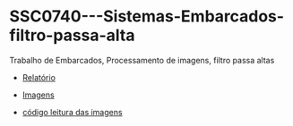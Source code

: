 # SSC0740---Sistemas-Embarcados-filtro-passa-alta
Trabalho de Embarcados, Processamento de imagens,  filtro passa altas

- [Relatório](tree/main/Relatorio.pdf)

- [Imagens](tree/main/imagens)

- [código leitura das imagens](tree/main/leitura_c)
